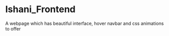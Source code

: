 # Ishani_Frontend
A webpage which has beautiful interface, hover navbar and css animations to offer
